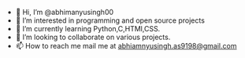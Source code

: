 - 👋 Hi, I’m @abhimanyusingh00
- 👀 I’m interested in programming and open source projects
- 🌱 I’m currently learning Python,C,HTMl,CSS.
- 💞️ I’m looking to collaborate on various projects.
- 📫 How to reach me mail me at abhiamnyusingh.as9198@gmail.com

<!---
abhimanyusingh00/abhimanyusingh00 is a ✨ special ✨ repository because its `README.md` (this file) appears on your GitHub profile.
You can click the Preview link to take a look at your changes.
--->
